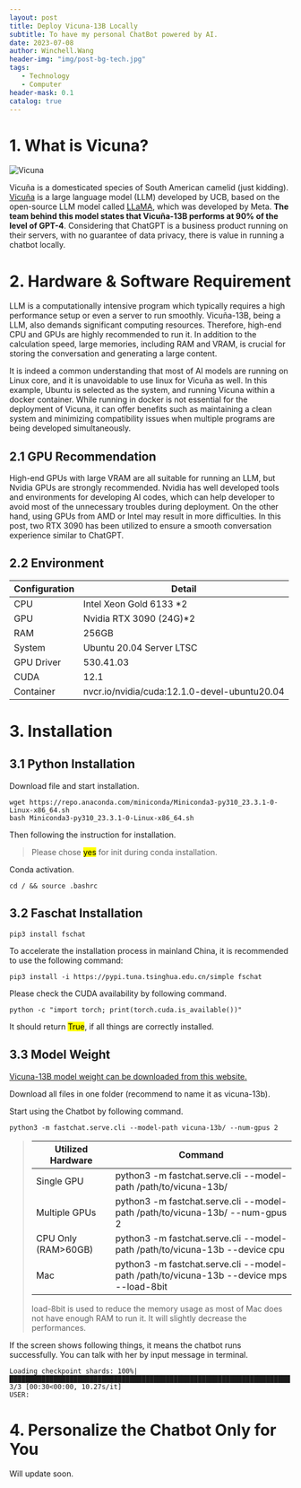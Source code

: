 ```yaml
---
layout: post
title: Deploy Vicuna-13B Locally
subtitle: To have my personal ChatBot powered by AI.
date: 2023-07-08
author: Winchell.Wang
header-img: "img/post-bg-tech.jpg"
tags:
   - Technology
   - Computer
header-mask: 0.1
catalog: true
---
```


# 1. What is Vicuna?

![Vicuna](https://toursinsalta.com/wp-content/uploads/2017/05/vicunas-puna-argentina.jpg)

Vicuña is a domesticated species of South American camelid (just kidding). [Vicuña](https://lmsys.org/blog/2023-03-30-vicuna/) is a large language model (LLM) developed by UCB, based on the open-source LLM model called [LLaMA](https://ai.facebook.com/blog/large-language-model-llama-meta-ai/), which was developed by Meta. **The team behind this model states that Vicuña-13B performs at 90% of the level of GPT-4**. Considering that ChatGPT is a business product running on their servers, with no guarantee of data privacy, there is value in running a chatbot locally.

# 2. Hardware & Software Requirement

LLM is a computationally intensive program which typically requires a high performance setup or even a server to run smoothly. Vicuña-13B, being a LLM, also demands significant computing resources. Therefore, high-end CPU and GPUs are highly recommended to run it. In addition to the calculation speed, large memories, including RAM and VRAM, is crucial for storing the conversation and generating a large content.

It is indeed a common understanding that most of AI models are running on Linux core, and it is unavoidable to use linux for Vicuña as well. In this example, Ubuntu is selected as the system, and running Vicuna within a docker container. While running in docker is not essential for the deployment of Vicuna, it can offer benefits such as maintaining a clean system and minimizing compatibility issues when multiple programs are being developed simultaneously. 

## 2.1 GPU Recommendation

High-end GPUs with large VRAM are all suitable for running an LLM, but Nvidia GPUs are strongly recommended. Nvidia has well developed tools and environments for developing AI codes, which can help developer to avoid most of the unnecessary troubles during deployment. On the other hand, using GPUs from AMD or Intel may result in more difficulties. In this post, two RTX 3090 has been utilized to ensure a smooth conversation experience similar to ChatGPT.

## 2.2 Environment

|Configuration|Detail|
|-|-|
|CPU|Intel Xeon Gold 6133 *2|
|GPU|Nvidia RTX 3090 (24G)*2|
|RAM|256GB|
|System|Ubuntu 20.04 Server LTSC|
|GPU Driver|530.41.03|
|CUDA|12.1|
|Container|nvcr.io/nvidia/cuda:12.1.0-devel-ubuntu20.04|

# 3. Installation

## 3.1 Python Installation

Download file and start installation.

```shell
wget https://repo.anaconda.com/miniconda/Miniconda3-py310_23.3.1-0-Linux-x86_64.sh
bash Miniconda3-py310_23.3.1-0-Linux-x86_64.sh
```

Then following the instruction for installation.

> Please chose <mark>yes</mark> for init during conda installation.

Conda activation.

```shell
cd / && source .bashrc
```

## 3.2 Faschat Installation

```shell
pip3 install fschat
```

To accelerate the installation process in mainland China, it is recommended to use the following command:

```shell
pip3 install -i https://pypi.tuna.tsinghua.edu.cn/simple fschat
```

Please check the CUDA availability by following command.

```shell
python -c "import torch; print(torch.cuda.is_available())"
```

It should return <mark>True</mark>, if all things are correctly installed.

## 3.3 Model Weight

[Vicuna-13B model weight can be downloaded from this website.](https://huggingface.co/lmsys/vicuna-13b-v1.3/tree/main)

Download all files in one folder (recommend to name it as vicuna-13b).

Start using the Chatbot by following command.

```shell
python3 -m fastchat.serve.cli --model-path vicuna-13b/ --num-gpus 2
```

>|Utilized Hardware|Command|
>|-|-|
>|Single GPU|python3 -m fastchat.serve.cli --model-path /path/to/vicuna-13b/|
>|Multiple GPUs|python3 -m fastchat.serve.cli --model-path /path/to/vicuna-13b/ --num-gpus 2|
>|CPU Only (RAM>60GB)|python3 -m fastchat.serve.cli --model-path /path/to/vicuna-13b --device cpu|
>|Mac|python3 -m fastchat.serve.cli --model-path /path/to/vicuna-13b --device mps --load-8bit|
>
>load-8bit is used to reduce the memory usage as most of Mac does not have enough RAM to run it. It will slightly decrease the performances.

If the screen shows following things, it means the chatbot runs successfully. You can talk with her by input message in terminal.

```shell
Loading checkpoint shards: 100%|██████████████████████████████████████████████████████████████████████| 3/3 [00:30<00:00, 10.27s/it]
USER:
```

# 4. Personalize the Chatbot Only for You

Will update soon.
